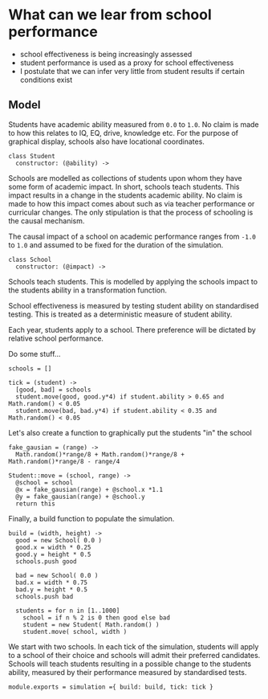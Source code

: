 # What can we lear from school performance

- school effectiveness is being increasingly assessed
- student performance is used as a proxy for school effectiveness
- I postulate that we can infer very little from student results if certain conditions exist

## Model


Students have academic ability measured from `0.0` to `1.0`.  No claim is made to how this relates to IQ, EQ, drive, knowledge etc.  For the purpose of graphical display, schools also have locational coordinates.


    class Student
      constructor: (@ability) ->


Schools are modelled as collections of students upon whom they have some form of academic impact.  In short, schools teach students.  This impact results in a change in the students academic ability.  No claim is made to how this impact comes about such as via teacher performance or curricular changes.  The only stipulation is that the process of schooling is the causal mechanism.  

The causal impact of a school on academic performance ranges from `-1.0`  to `1.0` and assumed to be fixed for the duration of the simulation. 


    class School
      constructor: (@impact) ->


Schools teach students.  This is modelled by applying the schools impact to the students ability in a transformation function.


<!--     School::teach = (student) ->
      student.learn(impact) -->


School effectiveness is measured by testing student ability on standardised testing.  This is treated as a deterministic measure of student ability.

<!-- 
    School::test = (student) ->
      @performance += student.ability -->


Each year, students apply to a school.  There preference will be dictated by relative school performance.


<!--     Student::apply = (schools) ->
      schools.sort () ->
        school.performance -->

Do some stuff...

    schools = []

    tick = (student) ->
      [good, bad] = schools
      student.move(good, good.y*4) if student.ability > 0.65 and Math.random() < 0.05
      student.move(bad, bad.y*4) if student.ability < 0.35 and Math.random() < 0.05


Let's also create a function to graphically put the students "in" the school


    fake_gausian = (range) ->
      Math.random()*range/8 + Math.random()*range/8 + Math.random()*range/8 - range/4

    Student::move = (school, range) ->
      @school = school
      @x = fake_gausian(range) + @school.x *1.1
      @y = fake_gausian(range) + @school.y
      return this


Finally, a build function to populate the simulation.

    
    build = (width, height) ->
      good = new School( 0.0 )
      good.x = width * 0.25
      good.y = height * 0.5
      schools.push good

      bad = new School( 0.0 )
      bad.x = width * 0.75
      bad.y = height * 0.5
      schools.push bad

      students = for n in [1..1000]
        school = if n % 2 is 0 then good else bad
        student = new Student( Math.random() )
        student.move( school, width )


We start with two schools. In each tick of the simulation, students will apply to a school of their choice and schools will admit their preferred candidates. Schools will teach students resulting in a possible change to the students ability, measured by their performance measured by standardised tests.


    module.exports = simulation ={ build: build, tick: tick } 